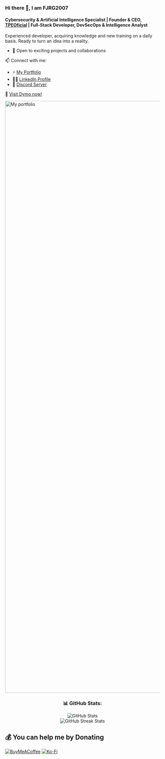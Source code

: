 ### Hi there 👋, I am FJRG2007
#### Cybersecurity & Artificial Intelligence Specialist | Founder & CEO, <a href="https://dymo.tpeoficial.com/?ch-pg=fjrg2007-gh-profile" target="_blank">TPEOficial</a> | Full-Stack Developer, DevSecOps & Intelligence Analyst
Experienced developer, acquiring knowledge and new training on a daily basis. Ready to turn an idea into a reality.

- 💼 Open to exciting projects and collaborations

📫 Connect with me:
- ⚡ [My Portfolio](https://fjrg2007.tpeoficial.com/?ch-pg=fjrg2007-gh-profile)
- 🧑‍💼 [LinkedIn Profile](https://www.linkedin.com/in/fjrg2007)
- 💬 [Discord Server](https://tpe.li/dsc?ch-pg=fjrg2007-gh-profile)

🎁 [Visit Dymo now!](https://dymo.tpeoficial.com?ch-pg=fjrg2007-gh-profile)

<a href="https://fjrg2007.tpeoficial.com/?ch-pg=fjrg2007-gh-profile">
  <img src="https://cdn.tpeoficial.com/SEO/Zj8Dj6Mu8Nr1Qq7Sl8Zs5Lq8Cj6Nv4Sc0Jk5Jm5K" alt="My portfolio" width="1920" />
</a>

<div align="center">
  <h3>📊 GitHub Stats:</h3>
  <img src="https://github-readme-stats.vercel.app/api?username=FJRG2007&theme=dark&hide_border=false&include_all_commits=false&count_private=false&cache=03/02/2025" alt="GitHub Stats" /><br />
  <img src="https://github-readme-streak-stats.herokuapp.com/?user=FJRG2007&theme=dark&hide_border=false" alt="GitHub Streak Stats" /><br />
</div>

## 💰 You can help me by Donating
[![BuyMeACoffee](https://img.shields.io/badge/Buy%20Me%20a%20Coffee-ffdd00?style=for-the-badge&logo=buy-me-a-coffee&logoColor=black)](https://buymeacoffee.com/fjrg2007) [![Ko-Fi](https://img.shields.io/badge/Ko--fi-F16061?style=for-the-badge&logo=ko-fi&logoColor=white)](https://ko-fi.com/fjrg2007) 
